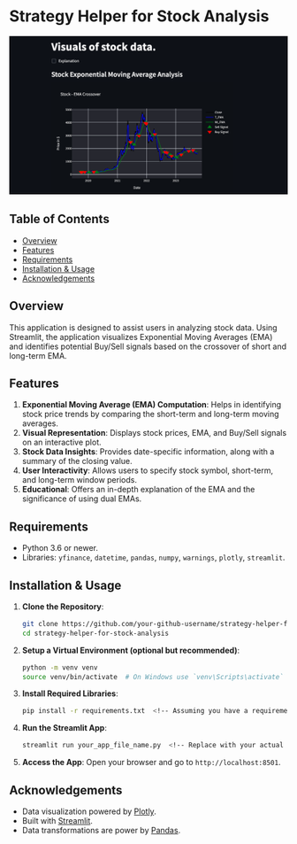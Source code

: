 # Strategy Helper for Stock Analysis

![EMA_vis](./EMA_vis.png)


## Table of Contents
- [Overview](#overview)
- [Features](#features)
- [Requirements](#requirements)
- [Installation & Usage](#installation--usage)
- [Acknowledgements](#acknowledgements)

## Overview

This application is designed to assist users in analyzing stock data. Using Streamlit, the application visualizes Exponential Moving Averages (EMA) and identifies potential Buy/Sell signals based on the crossover of short and long-term EMA.

## Features
1. **Exponential Moving Average (EMA) Computation**: Helps in identifying stock price trends by comparing the short-term and long-term moving averages.
2. **Visual Representation**: Displays stock prices, EMA, and Buy/Sell signals on an interactive plot.
3. **Stock Data Insights**: Provides date-specific information, along with a summary of the closing value.
4. **User Interactivity**: Allows users to specify stock symbol, short-term, and long-term window periods.
5. **Educational**: Offers an in-depth explanation of the EMA and the significance of using dual EMAs.

## Requirements

- Python 3.6 or newer.
- Libraries: `yfinance`, `datetime`, `pandas`, `numpy`, `warnings`, `plotly`, `streamlit`.

## Installation & Usage

1. **Clone the Repository**:
    ```bash
    git clone https://github.com/your-github-username/strategy-helper-for-stock-analysis.git
    cd strategy-helper-for-stock-analysis
    ```

2. **Setup a Virtual Environment (optional but recommended)**:
    ```bash
    python -m venv venv
    source venv/bin/activate  # On Windows use `venv\Scripts\activate`
    ```

3. **Install Required Libraries**:
    ```bash
    pip install -r requirements.txt  <!-- Assuming you have a requirements.txt file with necessary libraries -->
    ```

4. **Run the Streamlit App**:
    ```bash
    streamlit run your_app_file_name.py  <!-- Replace with your actual app file name if different -->
    ```

5. **Access the App**: Open your browser and go to `http://localhost:8501`.

## Acknowledgements

- Data visualization powered by [Plotly](https://plotly.com/).
- Built with [Streamlit](https://www.streamlit.io/).
- Data transformations are power by [Pandas](https://pandas.pydata.org/).


